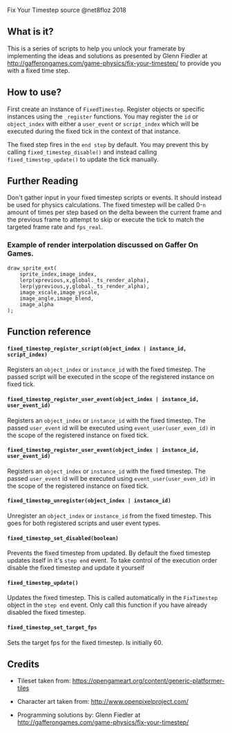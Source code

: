 Fix Your Timestep source @net8floz 2018

## What is it?

This is a series of scripts to help you unlock your framerate by implementing the ideas 
and solutions as presented by Glenn Fiedler at http://gafferongames.com/game-physics/fix-your-timestep/ to 
provide you with a fixed time step.


## How to use?
First create an instance of `FixedTimestep`. Register objects or specific instances using the `_register` functions. You may register the `id` or `object_index` with either a `user_event` or `script_index` which will be executed during the fixed tick in the context of that instance.

The fixed step fires in the `end step` by default. You may prevent this by calling `fixed_timestep_disable()` and instead calling `fixed_timestep_update()` to update the tick manually.

## Further Reading 
Don't gather input in your fixed timestep scripts or events. It should instead be used for physics calculations. The fixed timestep will be called 0-`n` amount of times per step based on the delta beween the current frame and the previous frame to attempt to skip or execute the tick to match the targeted frame rate and `fps_real`. 


### Example of render interpolation discussed on Gaffer On Games.
```
draw_sprite_ext(
	sprite_index,image_index,
	lerp(xprevious,x,global._ts_render_alpha),
	lerp(yprevious,y,global._ts_render_alpha),
	image_xscale,image_yscale,
	image_angle,image_blend,
	image_alpha
); 
```



## Function reference

#### `fixed_timestep_register_script(object_index | instance_id, script_index)`
Registers an `object_index` or `instance_id` with the fixed timestep. The passed script will be executed in the scope of the registered instance on fixed tick. 

#### `fixed_timestep_register_user_event(object_index | instance_id, user_event_id)`
Registers an `object_index` or `instance_id` with the fixed timestep. The passed `user_event` id  will be executed using `event_user(user_even_id)` in the scope of the registered instance on fixed tick. 


#### `fixed_timestep_register_user_event(object_index | instance_id, user_event_id)`
Registers an `object_index` or `instance_id` with the fixed timestep. The passed `user_event` id  will be executed using `event_user(user_even_id)` in the scope of the registered instance on fixed tick. 


#### `fixed_timestep_unregister(object_index | instance_id)`
Unregister an `object_index` or `instance_id` from the fixed timestep. This goes for both registered scripts and user event types.


#### `fixed_timestep_set_disabled(boolean)`
Prevents the fixed timestep from updated. By default the fixed timestep updates itself in it's `step end` event. To take control of the execution order disable the fixed timestep and update it yourself


#### `fixed_timestep_update()`
Updates the fixed timestep. This is called automatically in the `FixTimestep` object in the `step end` event. Only call this function if you have already disabled the fixed timestep.


#### `fixed_timestep_set_target_fps`
Sets the target fps for the fixed timestep. Is initially 60.




## Credits

 - Tileset taken from:
https://opengameart.org/content/generic-platformer-tiles

 - Character art taken from:
http://www.openpixelproject.com/

 - Programming solutions by:
Glenn Fiedler at http://gafferongames.com/game-physics/fix-your-timestep/
